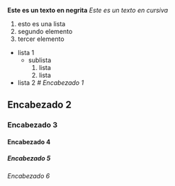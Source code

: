 **Este es un texto en negrita**
*Este es un texto en cursiva*
1. esto es una lista
2. segundo elemento
3. tercer elemento
* lista 1
  * sublista
    1. lista
    2. lista
* lista 2
*# Encabezado 1*
## Encabezado 2
### Encabezado 3
#### Encabezado 4
##### Encabezado 5
###### Encabezado 6
